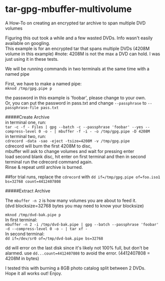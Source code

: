 # tar-gpg-mbuffer-multivolume
A How-To on creating an encrypted tar archive to span multiple DVD volumes

Figuring this out took a while and a few wasted DVDs. Info wasn't easily available on googling.  
This example is for an encrypted tar that spans multiple DVDs (4208M volume in this example)   #note: 4208M is not the max a DVD can hold. I was just using it in these tests.

We will be running commands in two terminals at the same time with a named pipe  

First, we have to make a named pipe:  
``` mknod /tmp/gpg.pipe p ```  

the password in this example is 'foobar', please change to your own.  
Or, you can put the password in pass.txt and change ```--passphrase``` to ```--passphrase-file pass.txt```  

#####Create Archive  
in terminal one, run:  
```tar -c -f - Files | gpg --batch -c --passphrase 'foobar' --yes --compress-level 0 -o - | mbuffer -f -i - -o /tmp/gpg.pipe -D 4208M```  
in terminal two, run:  
```cdrecord -data -sao -eject -tsize=4208M -v /tmp/gpg.pipe```   
cdrecord will burn the first 4208M to disc,  
mbuffer will ask to change volumes and wait for pressing enter  
load second blank disc, hit enter on first terminal and then in second terminal run the cdrecord command again.  
Rinse & repeat until archive is burned.

##for trial runs, replace the ```cdrecord``` with ```dd if=/tmp/gpg.pipe of=foo.iso1 bs=32768 count=4412407808```

#####Extract Archive

The ```mbuffer -n 2``` is how many volumes you are about to feed it.  
(dvd blocksize=32768 bytes you may need to know your blocksize)   

```mknod /tmp/dvd-bak.pipe p```  
In first terminal:  
```mbuffer -n 2 -i /tmp/dvd-bak.pipe | gpg --batch --passphrase 'foobar' -d --compress-level 0 -o - | tar xf -```  
In second terminal:  
```dd if=/dev/sr0 of=/tmp/dvd-bak.pipe bs=32768```

dd will error on the last disk since it's likely not 100% full, but don't be alarmed. use ```dd...count=4412407808``` to avoid the error. (4412407808 = 4208M in bytes)

I tested this with burning a 8GB photo catalog split between 2 DVDs.  
Hope it all works out! Enjoy.

